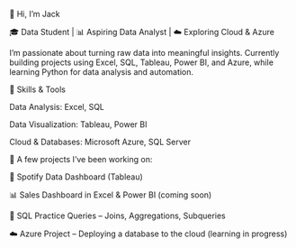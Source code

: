 👋 Hi, I’m Jack

🎓 Data Student | 📊 Aspiring Data Analyst | ☁️ Exploring Cloud & Azure

I’m passionate about turning raw data into meaningful insights. Currently building projects using Excel, SQL, Tableau, Power BI, and Azure, while learning Python for data analysis and automation.


🔧 Skills & Tools

Data Analysis: Excel, SQL

Data Visualization: Tableau, Power BI

Cloud & Databases: Microsoft Azure, SQL Server


🚀 A few projects I’ve been working on:

🎵 Spotify Data Dashboard (Tableau)

📊 Sales Dashboard in Excel & Power BI (coming soon)

💾 SQL Practice Queries – Joins, Aggregations, Subqueries

☁️ Azure Project – Deploying a database to the cloud (learning in progress)
